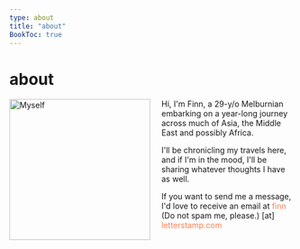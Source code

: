 ```yaml
---
type: about
title: "about"
BookToc: true
---
```

# about

<img src="/images/myself.jpg" width="250" alt="Myself" style="float:left; margin-right:20px;" /> Hi, I'm Finn, a 29-y/o Melburnian embarking on a year-long journey across much of Asia, the Middle East and possibly Africa. 

I'll be chronicling my travels here, and if I'm in the mood, I'll be sharing whatever thoughts I have as well.

If you want to send me a message, I'd love to receive an email at <span style="color: #FF7F50;">finn</span> <span class="nospam"> (Do not spam me, please.) </span> [at] <span style="color: #FF7F50;">letterstamp.com</span>